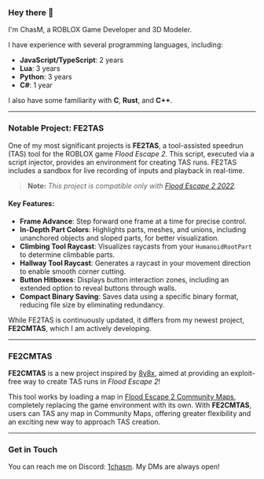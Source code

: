 ### Hey there 👋  
I'm ChasM, a ROBLOX Game Developer and 3D Modeler.  

I have experience with several programming languages, including:  
- **JavaScript/TypeScript**: 2 years  
- **Lua**: 3 years  
- **Python**: 3 years  
- **C#**: 1 year  

I also have some familiarity with **C**, **Rust**, and **C++**.  

---

### Notable Project: FE2TAS  

One of my most significant projects is **FE2TAS**, a tool-assisted speedrun (TAS) tool for the ROBLOX game *Flood Escape 2*. This script, executed via a script injector, provides an environment for creating TAS runs. FE2TAS includes a sandbox for live recording of inputs and playback in real-time.  

> **Note:** *This project is compatible only with [Flood Escape 2 2022](https://www.roblox.com/games/95410451364746/FE2-2022).*  

#### Key Features:  
- **Frame Advance**: Step forward one frame at a time for precise control.  
- **In-Depth Part Colors**: Highlights parts, meshes, and unions, including unanchored objects and sloped parts, for better visualization.  
- **Climbing Tool Raycast**: Visualizes raycasts from your `HumanoidRootPart` to determine climbable parts.  
- **Hallway Tool Raycast**: Generates a raycast in your movement direction to enable smooth corner cutting.  
- **Button Hitboxes**: Displays button interaction zones, including an extended option to reveal buttons through walls.  
- **Compact Binary Saving**: Saves data using a specific binary format, reducing file size by eliminating redundancy.  

While FE2TAS is continuously updated, it differs from my newest project, **FE2CMTAS**, which I am actively developing.  

---

### FE2CMTAS  

**FE2CMTAS** is a new project inspired by [8y8x](https://github.com/8y8x), aimed at providing an exploit-free way to create TAS runs in *Flood Escape 2*!  

This tool works by loading a map in [Flood Escape 2 Community Maps](), completely replacing the game environment with its own. With **FE2CMTAS**, users can TAS any map in Community Maps, offering greater flexibility and an exciting new way to approach TAS creation.  

---

### Get in Touch  

You can reach me on Discord: [1chasm](https://discord.com/users/862122952970600478). My DMs are always open!  
